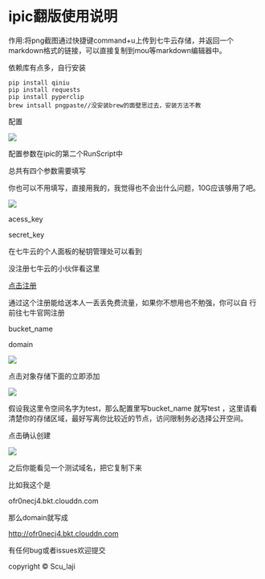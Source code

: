 # ipic翻版使用说明

作用:将png截图通过快捷键command+u上传到七牛云存储，并返回一个markdown格式的链接，可以直接复制到mou等markdown编辑器中。

依赖库有点多，自行安装
	
	pip install qiniu
	pip install requests
	pip install pyperclip
	brew intsall pngpaste//没安装brew的面壁思过去，安装方法不教

配置

![](http://ofqm89vhw.bkt.clouddn.com/0f719dfa6a345789881f55f542770c1c.png)

配置参数在ipic的第二个RunScript中

总共有四个参数需要填写

你也可以不用填写，直接用我的，我觉得也不会出什么问题，10G应该够用了吧。

![](http://ofqm89vhw.bkt.clouddn.com/98d910cba71fa46a5cd5d119049b0f20.png)

acess_key 

secret_key

在七牛云的个人面板的秘钥管理处可以看到

没注册七牛云的小伙伴看这里

[点击注册](https://portal.qiniu.com/signup?code=3lhweqbicuzbm)

通过这个注册能给送本人一丢丢免费流量，如果你不想用也不勉强，你可以自
行前往七牛官网注册

bucket_name 

domain 

![](http://ofqm89vhw.bkt.clouddn.com/2b114e0514ef5b27a6a9f03d20e440b0.png)

点击对象存储下面的立即添加

![](http://ofqm89vhw.bkt.clouddn.com/a16b223a9c752e1b42f861b9bbe12838.png)

假设我这里令空间名字为test，那么配置里写bucket_name 就写test
，这里请看清楚你的存储区域，最好写离你比较近的节点，访问限制务必选择公开空间。

点击确认创建

![](http://ofqm89vhw.bkt.clouddn.com/8b15647878ed15dfdb2c73f4a111af98.png)

之后你能看见一个测试域名，把它复制下来

比如我这个是


ofr0necj4.bkt.clouddn.com

那么domain就写成

http://ofr0necj4.bkt.clouddn.com

有任何bug或者issues欢迎提交 


copyright © Scu_laji




	